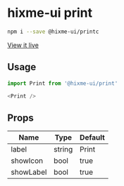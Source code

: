 # hixme-ui print

```bash
npm i --save @hixme-ui/printc
```
[View it live](https://hixme.github.io/hixme-ui/print)

## Usage

```javascript
import Print from '@hixme-ui/print'

<Print />
```

## Props

| Name            | Type        | Default        |
|-----------------|-------------|----------------|
| label           | string      | Print          |
| showIcon        | bool        | true           |
| showLabel       | bool        | true           |
